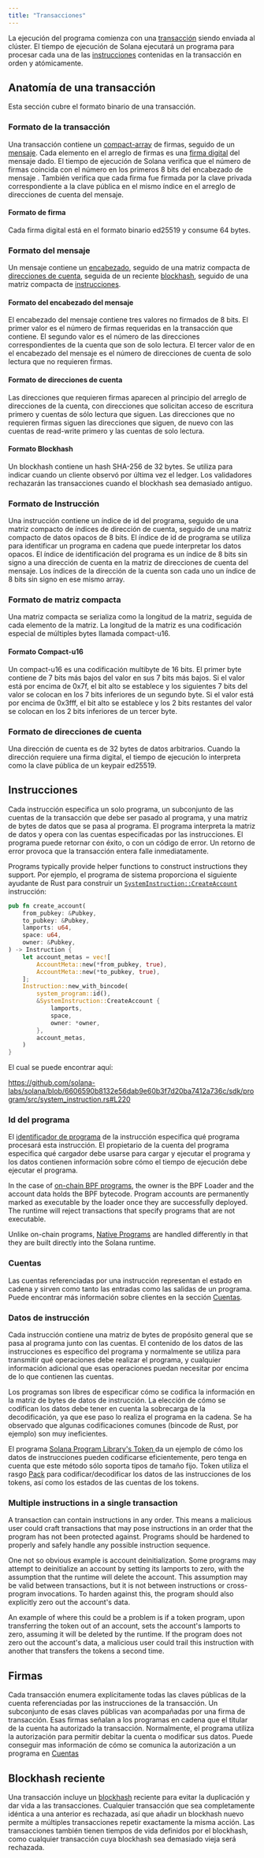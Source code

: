 ```yaml
---
title: "Transacciones"
---
```


La ejecución del programa comienza con una [transacción](terminology.md#transaction) siendo enviada al clúster. El tiempo de ejecución de Solana ejecutará un programa para procesar cada una de las [instrucciones](terminology.md#instruction) contenidas en la transacción en orden y atómicamente.

## Anatomía de una transacción

Esta sección cubre el formato binario de una transacción.

### Formato de la transacción

Una transacción contiene un [compact-array](#compact-array-format) de firmas, seguido de un [mensaje](#message-format). Cada elemento en el arreglo de firmas es una [firma digital](#signature-format) del mensaje dado. El tiempo de ejecución de Solana verifica que el número de firmas coincida con el número en los primeros 8 bits del encabezado de mensaje [](#message-header-format). También verifica que cada firma fue firmada por la clave privada correspondiente a la clave pública en el mismo índice en el arreglo de direcciones de cuenta del mensaje.

#### Formato de firma

Cada firma digital está en el formato binario ed25519 y consume 64 bytes.

### Formato del mensaje

Un mensaje contiene un [encabezado](#message-header-format), seguido de una matriz compacta de [direcciones de cuenta](#account-addresses-format), seguida de un reciente [blockhash](#blockhash-format), seguido de una matriz compacta de [instrucciones](#instruction-format).

#### Formato del encabezado del mensaje

El encabezado del mensaje contiene tres valores no firmados de 8 bits. El primer valor es el número de firmas requeridas en la transacción que contiene. El segundo valor es el número de las direcciones correspondientes de la cuenta que son de solo lectura. El tercer valor de en el encabezado del mensaje es el número de direcciones de cuenta de solo lectura que no requieren firmas.

#### Formato de direcciones de cuenta

Las direcciones que requieren firmas aparecen al principio del arreglo de direcciones de la cuenta, con direcciones que solicitan acceso de escritura primero y cuentas de sólo lectura que siguen. Las direcciones que no requieren firmas siguen las direcciones que siguen, de nuevo con las cuentas de read-write primero y las cuentas de solo lectura.

#### Formato Blockhash

Un blockhash contiene un hash SHA-256 de 32 bytes. Se utiliza para indicar cuando un cliente observó por última vez el ledger. Los validadores rechazarán las transacciones cuando el blockhash sea demasiado antiguo.

### Formato de Instrucción

Una instrucción contiene un índice de id del programa, seguido de una matriz compacto de índices de dirección de cuenta, seguido de una matriz compacto de datos opacos de 8 bits. El índice de id de programa se utiliza para identificar un programa en cadena que puede interpretar los datos opacos. El índice de identificación del programa es un índice de 8 bits sin signo a una dirección de cuenta en la matriz de direcciones de cuenta del mensaje. Los índices de la dirección de la cuenta son cada uno un índice de 8 bits sin signo en ese mismo array.

### Formato de matriz compacta

Una matriz compacta se serializa como la longitud de la matriz, seguida de cada elemento de la matriz. La longitud de la matriz es una codificación especial de múltiples bytes llamada compact-u16.

#### Formato Compact-u16

Un compact-u16 es una codificación multibyte de 16 bits. El primer byte contiene de 7 bits más bajos del valor en sus 7 bits más bajos. Si el valor está por encima de 0x7f, el bit alto se establece y los siguientes 7 bits del valor se colocan en los 7 bits inferiores de un segundo byte. Si el valor está por encima de 0x3fff, el bit alto se establece y los 2 bits restantes del valor se colocan en los 2 bits inferiores de un tercer byte.

### Formato de direcciones de cuenta

Una dirección de cuenta es de 32 bytes de datos arbitrarios. Cuando la dirección requiere una firma digital, el tiempo de ejecución lo interpreta como la clave pública de un keypair ed25519.

## Instrucciones

Cada instrucción [](terminology.md#instruction) especifica un solo programa, un subconjunto de las cuentas de la transacción que debe ser pasado al programa, y una matriz de bytes de datos que se pasa al programa. El programa interpreta la matriz de datos y opera con las cuentas especificadas por las instrucciones. El programa puede retornar con éxito, o con un código de error. Un retorno de error provoca que la transacción entera falle inmediatamente.

Programs typically provide helper functions to construct instructions they support. Por ejemplo, el programa de sistema proporciona el siguiente ayudante de Rust para construir un [`SystemInstruction::CreateAccount`](https://github.com/solana-labs/solana/blob/6606590b8132e56dab9e60b3f7d20ba7412a736c/sdk/program/src/system_instruction.rs#L63) instrucción:

```rust
pub fn create_account(
    from_pubkey: &Pubkey,
    to_pubkey: &Pubkey,
    lamports: u64,
    space: u64,
    owner: &Pubkey,
) -> Instruction {
    let account_metas = vec![
        AccountMeta::new(*from_pubkey, true),
        AccountMeta::new(*to_pubkey, true),
    ];
    Instruction::new_with_bincode(
        system_program::id(),
        &SystemInstruction::CreateAccount {
            lamports,
            space,
            owner: *owner,
        },
        account_metas,
    )
}
```

El cual se puede encontrar aquí:

https://github.com/solana-labs/solana/blob/6606590b8132e56dab9e60b3f7d20ba7412a736c/sdk/program/src/system_instruction.rs#L220

### Id del programa

El [identificador de programa](terminology.md#program-id) de la instrucción especifica qué programa procesará esta instrucción. El propietario de la cuenta del programa especifica qué cargador debe usarse para cargar y ejecutar el programa y los datos contienen información sobre cómo el tiempo de ejecución debe ejecutar el programa.

In the case of [on-chain BPF programs](developing/on-chain-programs/overview.md), the owner is the BPF Loader and the account data holds the BPF bytecode. Program accounts are permanently marked as executable by the loader once they are successfully deployed. The runtime will reject transactions that specify programs that are not executable.

Unlike on-chain programs, [Native Programs](developing/runtime-facilities/programs) are handled differently in that they are built directly into the Solana runtime.

### Cuentas

Las cuentas referenciadas por una instrucción representan el estado en cadena y sirven como tanto las entradas como las salidas de un programa. Puede encontrar más información sobre clientes en la sección [Cuentas](accounts.md).

### Datos de instrucción

Cada instrucción contiene una matriz de bytes de propósito general que se pasa al programa junto con las cuentas. El contenido de los datos de las instrucciones es específico del programa y normalmente se utiliza para transmitir qué operaciones debe realizar el programa, y cualquier información adicional que esas operaciones puedan necesitar por encima de lo que contienen las cuentas.

Los programas son libres de especificar cómo se codifica la información en la matriz de bytes de datos de instrucción. La elección de cómo se codifican los datos debe tener en cuenta la sobrecarga de la decodificación, ya que ese paso lo realiza el programa en la cadena. Se ha observado que algunas codificaciones comunes (bincode de Rust, por ejemplo) son muy ineficientes.

El programa [Solana Program Library's Token ](https://github.com/solana-labs/solana-program-library/tree/master/token) da un ejemplo de cómo los datos de instrucciones pueden codificarse eficientemente, pero tenga en cuenta que este método sólo soporta tipos de tamaño fijo. Token utiliza el rasgo [Pack](https://github.com/solana-labs/solana/blob/master/sdk/program/src/program_pack.rs) para codificar/decodificar los datos de las instrucciones de los tokens, así como los estados de las cuentas de los tokens.

### Multiple instructions in a single transaction

A transaction can contain instructions in any order. This means a malicious user could craft transactions that may pose instructions in an order that the program has not been protected against. Programs should be hardened to properly and safely handle any possible instruction sequence.

One not so obvious example is account deinitialization. Some programs may attempt to deinitialize an account by setting its lamports to zero, with the assumption that the runtime will delete the account. This assumption may be valid between transactions, but it is not between instructions or cross-program invocations. To harden against this, the program should also explicitly zero out the account's data.

An example of where this could be a problem is if a token program, upon transferring the token out of an account, sets the account's lamports to zero, assuming it will be deleted by the runtime. If the program does not zero out the account's data, a malicious user could trail this instruction with another that transfers the tokens a second time.

## Firmas

Cada transacción enumera explícitamente todas las claves públicas de la cuenta referenciadas por las instrucciones de la transacción. Un subconjunto de esas claves públicas van acompañadas por una firma de transacción. Esas firmas señalan a los programas en cadena que el titular de la cuenta ha autorizado la transacción. Normalmente, el programa utiliza la autorización para permitir debitar la cuenta o modificar sus datos. Puede conseguir mas información de cómo se comunica la autorización a un programa en [Cuentas](accounts.md#signers)

## Blockhash reciente

Una transacción incluye un [blockhash](terminology.md#blockhash) reciente para evitar la duplicación y dar vida a las transacciones. Cualquier transacción que sea completamente idéntica a una anterior es rechazada, así que añadir un blockhash nuevo permite a múltiples transacciones repetir exactamente la misma acción. Las transacciones también tienen tiempos de vida definidos por el blockhash, como cualquier transacción cuya blockhash sea demasiado vieja será rechazada.
